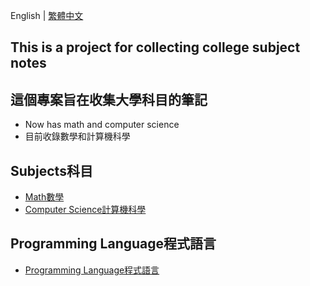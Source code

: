 English | [繁體中文](README_TCH.md)
## This is a project for collecting college subject notes
## 這個專案旨在收集大學科目的筆記
* Now has math and computer science
* 目前收錄數學和計算機科學
## Subjects科目
* [Math數學](https://github.com/university-subject/Mathematic)
* [Computer Science計算機科學](https://github.com/university-subject/Computer-Science)
## Programming Language程式語言
* [Programming Language程式語言](https://github.com/university-subject/Programming-Language)
